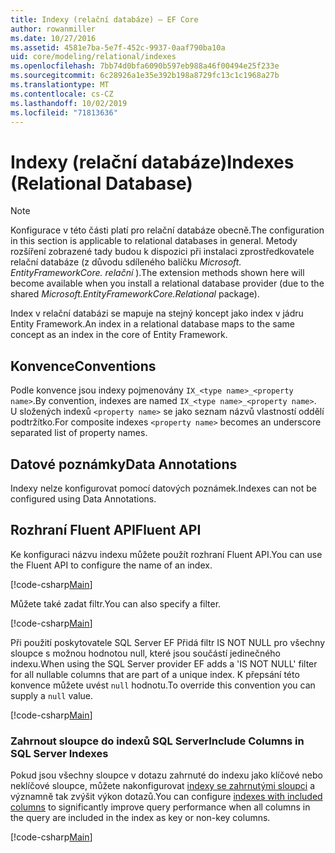 ```yaml
---
title: Indexy (relační databáze) – EF Core
author: rowanmiller
ms.date: 10/27/2016
ms.assetid: 4581e7ba-5e7f-452c-9937-0aaf790ba10a
uid: core/modeling/relational/indexes
ms.openlocfilehash: 7bb74d0bfa6090b597eb988a46f00494e25f233e
ms.sourcegitcommit: 6c28926a1e35e392b198a8729fc13c1c1968a27b
ms.translationtype: MT
ms.contentlocale: cs-CZ
ms.lasthandoff: 10/02/2019
ms.locfileid: "71813636"
---
```

# <a name="indexes-relational-database"></a><span data-ttu-id="536af-102">Indexy (relační databáze)</span><span class="sxs-lookup"><span data-stu-id="536af-102">Indexes (Relational Database)</span></span>

> [!NOTE]  
> <span data-ttu-id="536af-103">Konfigurace v této části platí pro relační databáze obecně.</span><span class="sxs-lookup"><span data-stu-id="536af-103">The configuration in this section is applicable to relational databases in general.</span></span> <span data-ttu-id="536af-104">Metody rozšíření zobrazené tady budou k dispozici při instalaci zprostředkovatele relační databáze (z důvodu sdíleného balíčku *Microsoft. EntityFrameworkCore. relační* ).</span><span class="sxs-lookup"><span data-stu-id="536af-104">The extension methods shown here will become available when you install a relational database provider (due to the shared *Microsoft.EntityFrameworkCore.Relational* package).</span></span>

<span data-ttu-id="536af-105">Index v relační databázi se mapuje na stejný koncept jako index v jádru Entity Framework.</span><span class="sxs-lookup"><span data-stu-id="536af-105">An index in a relational database maps to the same concept as an index in the core of Entity Framework.</span></span>

## <a name="conventions"></a><span data-ttu-id="536af-106">Konvence</span><span class="sxs-lookup"><span data-stu-id="536af-106">Conventions</span></span>

<span data-ttu-id="536af-107">Podle konvence jsou indexy pojmenovány `IX_<type name>_<property name>`.</span><span class="sxs-lookup"><span data-stu-id="536af-107">By convention, indexes are named `IX_<type name>_<property name>`.</span></span> <span data-ttu-id="536af-108">U složených indexů `<property name>` se jako seznam názvů vlastností oddělí podtržítko.</span><span class="sxs-lookup"><span data-stu-id="536af-108">For composite indexes `<property name>` becomes an underscore separated list of property names.</span></span>

## <a name="data-annotations"></a><span data-ttu-id="536af-109">Datové poznámky</span><span class="sxs-lookup"><span data-stu-id="536af-109">Data Annotations</span></span>

<span data-ttu-id="536af-110">Indexy nelze konfigurovat pomocí datových poznámek.</span><span class="sxs-lookup"><span data-stu-id="536af-110">Indexes can not be configured using Data Annotations.</span></span>

## <a name="fluent-api"></a><span data-ttu-id="536af-111">Rozhraní Fluent API</span><span class="sxs-lookup"><span data-stu-id="536af-111">Fluent API</span></span>

<span data-ttu-id="536af-112">Ke konfiguraci názvu indexu můžete použít rozhraní Fluent API.</span><span class="sxs-lookup"><span data-stu-id="536af-112">You can use the Fluent API to configure the name of an index.</span></span>

[!code-csharp[Main](../../../../samples/core/Modeling/FluentAPI/Relational/IndexName.cs?name=Model&highlight=9)]

<span data-ttu-id="536af-113">Můžete také zadat filtr.</span><span class="sxs-lookup"><span data-stu-id="536af-113">You can also specify a filter.</span></span>

[!code-csharp[Main](../../../../samples/core/Modeling/FluentAPI/Relational/IndexFilter.cs?name=Model&highlight=9)]

<span data-ttu-id="536af-114">Při použití poskytovatele SQL Server EF Přidá filtr IS NOT NULL pro všechny sloupce s možnou hodnotou null, které jsou součástí jedinečného indexu.</span><span class="sxs-lookup"><span data-stu-id="536af-114">When using the SQL Server provider EF adds a 'IS NOT NULL' filter for all nullable columns that are part of a unique index.</span></span> <span data-ttu-id="536af-115">K přepsání této konvence můžete uvést `null` hodnotu.</span><span class="sxs-lookup"><span data-stu-id="536af-115">To override this convention you can supply a `null` value.</span></span>

[!code-csharp[Main](../../../../samples/core/Modeling/FluentAPI/Relational/IndexNoFilter.cs?name=Model&highlight=10)]

### <a name="include-columns-in-sql-server-indexes"></a><span data-ttu-id="536af-116">Zahrnout sloupce do indexů SQL Server</span><span class="sxs-lookup"><span data-stu-id="536af-116">Include Columns in SQL Server Indexes</span></span>

<span data-ttu-id="536af-117">Pokud jsou všechny sloupce v dotazu zahrnuté do indexu jako klíčové nebo neklíčové sloupce, můžete nakonfigurovat [indexy se zahrnutými sloupci](https://docs.microsoft.com/sql/relational-databases/indexes/create-indexes-with-included-columns) a významně tak zvýšit výkon dotazů.</span><span class="sxs-lookup"><span data-stu-id="536af-117">You can configure [indexes with included columns](https://docs.microsoft.com/sql/relational-databases/indexes/create-indexes-with-included-columns) to significantly improve query performance when all columns in the query are included in the index as key or non-key columns.</span></span>

[!code-csharp[Main](../../../../samples/core/Modeling/FluentAPI/Relational/ForSqlServerHasIndex.cs?name=Model)]
